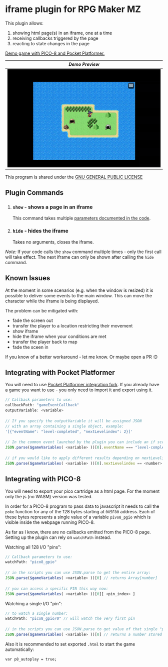 # iframe plugin for RPG Maker MZ

This plugin allows:
1. showing html page(s) in an iframe, one at a time
2. receiving callbacks triggered by the page
3. reacting to state changes in the page

[Demo game with PICO-8 and Pocket Platformer.](https://jakubiszon.github.io/rpg-maker-mz-iframe/)

| *Demo Preview* |
|:---:|
|![](./img/preview.gif)|

This program is shared under the [GNU GENERAL PUBLIC LICENSE](./LICENSE.md)

## Plugin Commands

1. ### `show` - shows a page in an iframe
   This command takes multiple [parameters documented in the code](./iframe.js).

1. ### `hide` - hides the iframe
   Takes no arguments, closes the iframe.

*Note:* If your code calls the `show` command multiple times - only the first call will take effect.
The next iframe can only be shown after calling the `hide` command.

## Known Issues
At the moment in some scenarios (e.g. when the window is resized) it is possible to deliver some events to the main window. This can move the character while the
iframe is being displayed.

The problem can be mitigated with:
- fade the screen out
- transfer the player to a location restricting their movement
- show iframe
- hide the iframe when your conditions are met
- transfer the player back to map
- fade the sceen in

If you know of a better workaround - let me know. Or maybe open a PR :D

<!-- ## Example Setup

|*Example event setup*|
|:---:|
|![event](./img/Screenshot%202025-02-14%20014554.png)| -->



## Integrating with Pocket Platformer
You will need to use [Pocket Platformer integration fork](https://jakubiszon.github.io/pocket-platformer/).
If you already have a game you want to use - you only need to import it and export using it.

```js
// Callback parameters to use:
callbackPath: "gameEventCallback"
outputVariable: <variable>

// If you specify the outputVariable it will be assigned JSON
// with an array containing a single object, example:
'[{"eventName": "level-completed", "nextLevelindex": 2}]'

// In the common event launched by the plugin you can include an if script value
JSON.parse($gameVariables( <variable> ))[0].eventName === "level-completed"

// if you would like to apply different results depending on nextLevelindex do:
JSON.parse($gameVariables( <variable> ))[0].nextLevelindex == <number>
```


## Integrating with PICO-8

You will need to export your pico cartridge as a html page.
For the moment only the js (no WASM) version was tested.

In order for a PICO-8 program to pass data to javascript it needs to
call the `poke` function for any of the 128 bytes starting at `0X5F80` address.  Each of these bytes represents a single value of a variable `pivo8_pgio` which is visible inside the webpage running PICO-8.

As far as I know, there are no callbacks emitted from the PICO-8 page.
Setting up the plugin can rely on `watchPath` instead.

Watching all 128 I/O "pins":
```js
// Callback parameters to use:
watchPath: "pico8_gpio"

// in the scripts you can use JSON.parse to get the entire array:
JSON.parse($gameVariables( <variable> ))[0] // returns Array[number]

// you can access a specific PIN this way now:
JSON.parse($gameVariables( <variable> ))[0][ <pin_index> ]
```

Watching a single I/O "pin":
```js
// to watch a single number:
watchPath: "pico8_gpio/0" // will watch the very first pin

// in the scripts you can use JSON.parse to get value of that single "pin":
JSON.parse($gameVariables( <variable> ))[0] // returns a number stored in the pin at index 0
```

Also it is recommended to set exported `.html` to start the game automatically:
```
var p8_autoplay = true;
```
